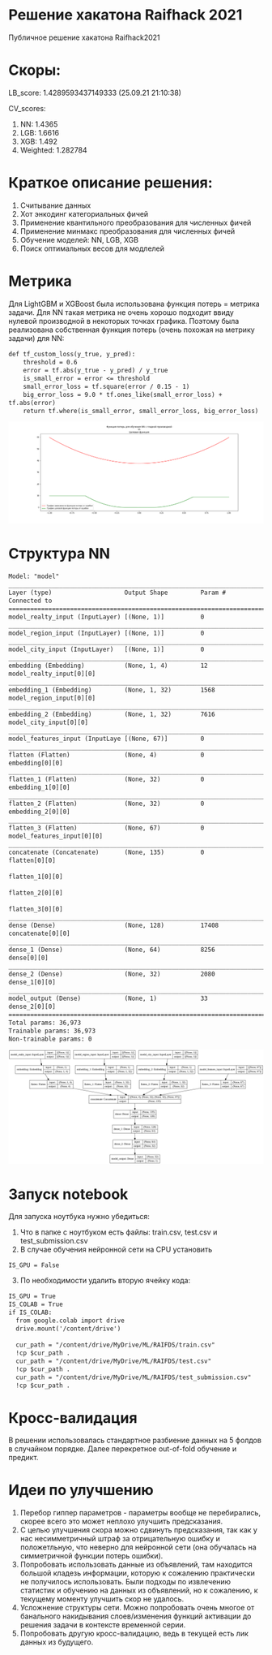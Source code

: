 # Решение хакатона Raifhack 2021
Публичное решение хакатона Raifhack2021

# Скоры:
LB_score: 1.4289593437149333 (25.09.21 21:10:38)

CV_scores:
1) NN: 1.4365
2) LGB: 1.6616
3) XGB: 1.492
4) Weighted: 1.282784
    
# Краткое описание решения:

1) Считывание данных
2) Хот энкодинг категориальных фичей
3) Применение квантильного преобразования для численных фичей
4) Применение минмакс преобразования для численных фичей
5) Обучение моделей: NN, LGB, XGB
6) Поиск оптимальных весов для модлелей

# Метрика
Для LightGBM и XGBoost была использована функция потерь = метрика задачи. Для NN такая метрика не очень хорошо подходит ввиду нулевой производной в некоторых точках графика. Поэтому была реализована собственная функция потерь (очень похожая на метрику задачи) для NN:

```
def tf_custom_loss(y_true, y_pred):     
    threshold = 0.6     
    error = tf.abs(y_true - y_pred) / y_true
    is_small_error = error <= threshold     
    small_error_loss = tf.square(error / 0.15 - 1)    
    big_error_loss = 9.0 * tf.ones_like(small_error_loss) + tf.abs(error)    
    return tf.where(is_small_error, small_error_loss, big_error_loss)
```
![Loss pic](loss_pic.png?raw=true "График функции потерь Vs Метрика задачи")

# Структура NN

```
Model: "model"
__________________________________________________________________________________________________
Layer (type)                    Output Shape         Param #     Connected to                     
==================================================================================================
model_realty_input (InputLayer) [(None, 1)]          0                                            
__________________________________________________________________________________________________
model_region_input (InputLayer) [(None, 1)]          0                                            
__________________________________________________________________________________________________
model_city_input (InputLayer)   [(None, 1)]          0                                            
__________________________________________________________________________________________________
embedding (Embedding)           (None, 1, 4)         12          model_realty_input[0][0]         
__________________________________________________________________________________________________
embedding_1 (Embedding)         (None, 1, 32)        1568        model_region_input[0][0]         
__________________________________________________________________________________________________
embedding_2 (Embedding)         (None, 1, 32)        7616        model_city_input[0][0]           
__________________________________________________________________________________________________
model_features_input (InputLaye [(None, 67)]         0                                            
__________________________________________________________________________________________________
flatten (Flatten)               (None, 4)            0           embedding[0][0]                  
__________________________________________________________________________________________________
flatten_1 (Flatten)             (None, 32)           0           embedding_1[0][0]                
__________________________________________________________________________________________________
flatten_2 (Flatten)             (None, 32)           0           embedding_2[0][0]                
__________________________________________________________________________________________________
flatten_3 (Flatten)             (None, 67)           0           model_features_input[0][0]       
__________________________________________________________________________________________________
concatenate (Concatenate)       (None, 135)          0           flatten[0][0]                    
                                                                 flatten_1[0][0]                  
                                                                 flatten_2[0][0]                  
                                                                 flatten_3[0][0]                  
__________________________________________________________________________________________________
dense (Dense)                   (None, 128)          17408       concatenate[0][0]                
__________________________________________________________________________________________________
dense_1 (Dense)                 (None, 64)           8256        dense[0][0]                      
__________________________________________________________________________________________________
dense_2 (Dense)                 (None, 32)           2080        dense_1[0][0]                    
__________________________________________________________________________________________________
model_output (Dense)            (None, 1)            33          dense_2[0][0]                    
==================================================================================================
Total params: 36,973
Trainable params: 36,973
Non-trainable params: 0
```
![Loss pic](model.png?raw=true "Модель нейронной сети")



# Запуск notebook
Для запуска ноутбука нужно убедиться:
1) Что в папке с ноутбуком есть файлы: train.csv, test.csv и test_submission.csv
2) В случае обучения нейронной сети на CPU установить 

```
IS_GPU = False
```

3) По необходимости удалить вторую ячейку кода:

```
IS_GPU = True
IS_COLAB = True
if IS_COLAB:
  from google.colab import drive
  drive.mount('/content/drive')
  
  cur_path = "/content/drive/MyDrive/ML/RAIFDS/train.csv"
  !cp $cur_path .
  cur_path = "/content/drive/MyDrive/ML/RAIFDS/test.csv"
  !cp $cur_path .
  cur_path = "/content/drive/MyDrive/ML/RAIFDS/test_submission.csv"
  !cp $cur_path .
```

# Кросс-валидация

В решении использовалась стандартное разбиение данных на 5 фолдов в случайном порядке. Далее перекретное out-of-fold обучение и предикт.

# Идеи по улучшению

1) Перебор гиппер параметров - параметры вообще не перебирались, скорее всего это может неплохо улучшить предсказания.
2) С целью улучшения скора можно сдвинуть предсказания, так как у нас несимметричный штраф за отрицательную ошибку и положетльную, что неверно для нейронной сети (она обучалась на симметричной функции потерь ошибки).
3) Попробовать использовать данные из объявлений, там находится большой кладезь информации, которую к сожалению практически не получилось использовать. Были подходы по извлечению статистик и обучению на данных из объявлений, но к сожалению, к текущему моменту улучшить скор не удалось.
4) Усложнение структуры сети. Можно попробовать очень многое от банального накидывания слоев/изменения функций активации до решения задачи в контексте временной серии.
5) Попробовать другую кросс-валидацию, ведь в текущей есть лик данных из будущего.
